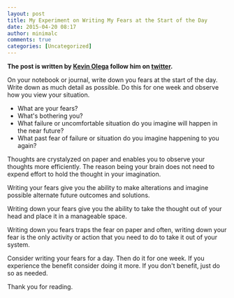 ```yaml
---
layout: post
title: My Experiment on Writing My Fears at the Start of the Day
date: 2015-04-20 08:17
author: minimalc
comments: true
categories: [Uncategorized]
---
```

<strong>The post is written by <a href="http://kevinolega.com">Kevin Olega</a> follow him on <a href="http://twitter.com/kevinolega">twitter</a>.</strong>

On your notebook or journal, write down you fears at the start of the day. Write down as much detail as possible. Do this for one week and observe how you view your situation.

<ul>
<li>What are your fears?</li>
<li>What's bothering you?</li>
<li>What failure or uncomfortable situation do you imagine will happen in the near future?</li>
<li>What past fear of failure or situation do you imagine happening to you again?</li>
</ul>

Thoughts are crystalyzed on paper and enables you to observe your thoughts more efficiently. The reason being your brain does not need to expend effort to hold the thought in your imagination.

Writing your fears give you the ability to make alterations and imagine possible alternate future outcomes and solutions.

Writing down your fears give you the ability to take the thought out of your head and place it in a manageable space.

Writing down you fears traps the fear on paper and often, writing down your fear is the only activity or action that you need to do to take it out of your system.

Consider writing your fears for a day. Then do it for one week. If you experience the benefit consider doing it more. If you don't benefit, just do so as needed.

Thank you for reading.
